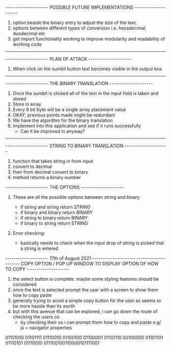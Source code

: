 <!-- // BINARY SAMPLE 
01000001 01110010 01100101 01101110 00100111 01110100 00100000 01100010 01101111 01101110
01100110 01101001 01110010 01100101 01110011 00100000 01100110 01110101 01101110 00100001 00111111 -->

<!-- 
01000001 01110010 01100101 01101110 00100111 01110100 00100000 01100010 01101111 01101110
01100110 01101001 01110010 01100101 01110011 00100000 01100110 01110101 01101110 00100001 00111111 -->


<!-- SHOULD WORK FOR THIS TOO, BUT DOESNT -->
<!-- 01000001011100100110010101101110001001110111010000100000011000100110111101101110
0110011001101001011100100110010101110011001000000110011001110101011011100010000100111111 -->

--------------------- POSSIBLE FUTURE IMPLEMENTATIONS ---------------------
1. option beside the binary entry to adjust the size of the text.
2. options between different types of conversion i.e. hexadecimal, duodecimal etc 
3. get import functionality working to improve modularity and readability of working code
<!-- 4. the code only works when the input is entered in 8 byte format: solution needed
	- run to split it up into 8 byte format if not already done !!!! SOLVED !!! -->




------------------------------------------------------------------------------------

--------------------- PLAN OF ATTACK ---------------------
1. When click on the sumbit button text becomes visible in the output box


------------------------------------------------------------------------------------

--------------------- THE BINARY TRANSLATION ---------------------
1. Once the sumbit is clicked all of the text in the input field is taken and stored
2. Store in array
3. Every 8 bit byte will be a single array placement value 
4. OKAY, previous points made might be redundant
5. We have the algorithm for the binary translation 
6. Implement into this application and see if it runs successfully
	- Can it be improved in anyway? 

------------------------------------------------------------------------------------

--------------------- STRING TO BINARY TRANSLATION ---------------------
1. function that takes string in from input
2. convert to decimal 
3. then from decimal convert to binary 
4. method returns a binary number

--------------------- THE OPTIONS ---------------------
1. These are all the possible options between string and binary
	- if string and string return STRING
	- if binary and binary return BINARY
	- if string to binary return BINARY 
	- if binary to string return STRING 

2. Error checking: 
	- basically needs to check when the input drop of string is picked that a string is entered


--------------------- 17th of August 2021 ---------------------
--------------------- COPY OPTION / POP UP WINDOW TO DISPLAY OPTION OF HOW TO COPY ---------------------
1. the select button is complete. maybe some styling features should be considered 
2. once the text is selected prompt the user with a screen to show them how to copy paste 
3. generally trying to avoid a simple copy button for the user as seems to be more hassle than its worth 
4. but with this avenue that can be explored, i can go down the route of checking the users os
	- by checking their os i can prompt them how to copy and paste e.g/ js = navigator properties  








01101010 01101111 01110010 01100100 01100001 01101110 00100000 01101101 01110101 01110010 011100100110000101111001
​
